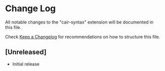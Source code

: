 # Change Log

All notable changes to the "cair-syntax" extension will be documented in this file.

Check [Keep a Changelog](http://keepachangelog.com/) for recommendations on how to structure this file.

## [Unreleased]

- Initial release